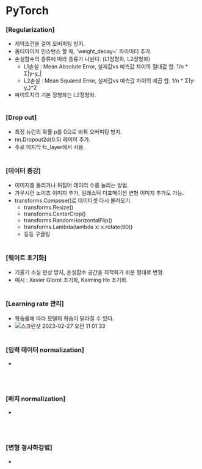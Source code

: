 # PyTorch

### [Regularization]
* 제약조건을 걸어 오버피팅 방지.
* 옵티마이저 인스턴스 할 때, 'weight_decay=' 파라미터 추가.
* 손실함수의 종류에 따라 종류가 나뉜다. (L1정형화, L2정형화)
    * L1손실 : Mean Absolute Error, 실제값vs 예측값 차이의 절대값 합. 1/n * Σ|y-y_|
    * L2손실 : Mean Squared Error, 실제값vs 예측값 차이의 제곱 합. 1/n * Σ(y-y_)^2
* 파이토치의 기본 정형화는 L2정형화.
<br><br>

### [Drop out]
* 특정 뉴런의 확률 p를 0으로 바꿔 오버피팅 방지.
* nn.Dropout2d(0.5) 레이어 추가.
* 주로 마지막 fc_layer에서 사용.
<br><br>

### [데이터 증강]
* 이미지를 돌리거나 뒤집어 데이터 수를 늘리는 방법.
* 가우시안 노이즈 이미지 추가, 일래스틱 디포메이션 변형 이미지 추가도 가능.
* transforms.Compose()로 데이터셋 다시 불러오기.
    * transforms.Resize()
    * transforms.CenterCrop()
    * transforms.RandomHorizontalFlip()
    * transforms.Lambda(lambda x: x.rotate(90))
    * 등등 구글링
<br><br>

### [웨이트 초기화]
* 기울기 소실 현상 방지, 손실함수 공간을 최적화가 쉬운 형태로 변형.
* 예시 : Xavier Glorot 초기화, Kaiming He 초기화.
<br><br>

### [Learning rate 관리]
* 학습률에 따라 모델의 학습이 달라질 수 있다.
* ![스크린샷 2023-02-27 오전 11 01 33](https://user-images.githubusercontent.com/112922638/221454931-8c81fa83-50cd-4e44-bdb8-1bcc624201d2.png)
<br><br>

### [입력 데이터 normalization]
* 
<br><br>

### [배치 normalization]
* 
<br><br>

### [변형 경사하강법]
* 
<br><br>